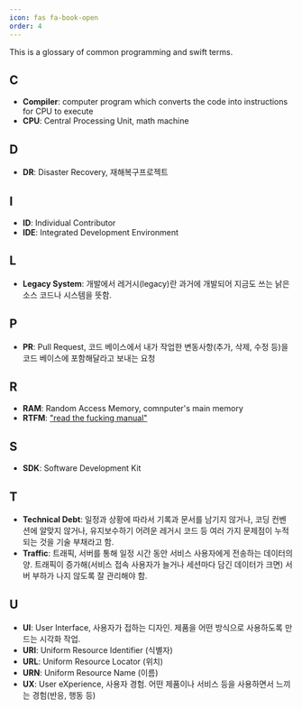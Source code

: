 ```yaml
---
icon: fas fa-book-open
order: 4
---
```


This is a glossary of common programming and swift terms.

## C
* **Compiler**: computer program which converts the code into instructions for CPU to execute
* **CPU**: Central Processing Unit, math machine

## D
* **DR**: Disaster Recovery, 재해복구프로젝트

## I
* **ID**: Individual Contributor
* **IDE**: Integrated Development Environment

## L
* **Legacy System**: 개발에서 레거시(legacy)란 과거에 개발되어 지금도 쓰는 낡은 소스 코드나 시스템을 뜻함.

## P
* **PR**: Pull Request, 코드 베이스에서 내가 작업한 변동사항(추가, 삭제, 수정 등)을 코드 베이스에 포함해달라고 보내는 요청

## R
* **RAM**: Random Access Memory, comnputer's main memory
* **RTFM**: ["read the fucking manual"](https://en.wikipedia.org/wiki/RTFM)

## S
* **SDK**: Software Development Kit

## T
* **Technical Debt**: 일정과 상황에 따라서 기록과 문서를 남기지 않거나, 코딩 컨벤션에 알맞지 않거나, 유지보수하기 어려운 레거시 코드 등 여러 가지 문제점이 누적되는 것을 기술 부채라고 함.
* **Traffic**: 트래픽, 서버를 통해 일정 시간 동안 서비스 사용자에게 전송하는 데이터의 양. 트래픽이 증가해(서비스 접속 사용자가 늘거나 세션마다 담긴 데이터가 크면) 서버 부하가 나지 않도록 잘 관리해야 함.

## U
* **UI**: User Interface, 사용자가 접하는 디자인. 제품을 어떤 방식으로 사용하도록 만드는 시각화 작업.
* **URI**: Uniform Resource Identifier (식별자)
* **URL**: Uniform Resource Locator (위치)
* **URN**: Uniform Resource Name (이름)
* **UX**: User eXperience, 사용자 경험. 어떤 제품이나 서비스 등을 사용하면서 느끼는 경험(반응, 행동 등)
